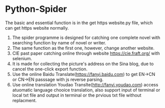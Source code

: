 # Python-Spider
The basic and essential function is in the get https website.py file, which can get https website normally.
1. The spider programme is designed for catching one complete novel with searching function by name of novel or writer.
2. The same function as the first one, however, change another website.
3. CIE past paper catching online through website https://cie.fraft.org/ with selenium.
4. It is made for collecting the picture's address on the Sina blog, due to cancel the one-click export function.
5. Use the online Baidu Translate(https://fanyi.baidu.com) to get EN->CN or CN->EN passsage with js reverse parsing.
6. Use online translation Youdao Translte(http://fanyi.youdao.com) access atuomatic language chooice translation, also support input of terminal or local txt file and output in terminal or the prvious txt file without replacment.
